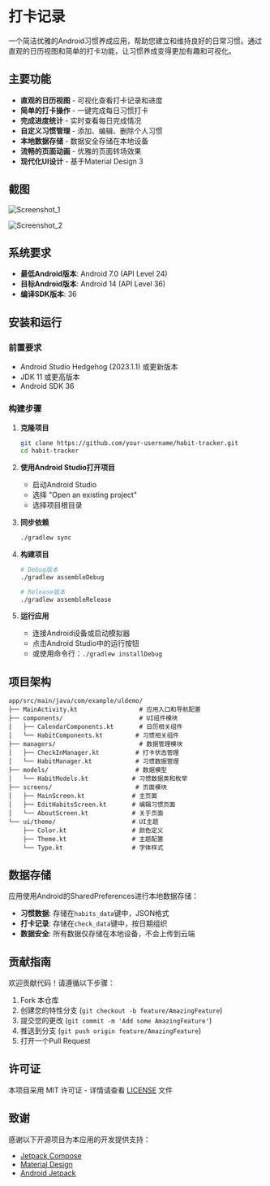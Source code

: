 # 打卡记录 

一个简洁优雅的Android习惯养成应用，帮助您建立和维持良好的日常习惯。通过直观的日历视图和简单的打卡功能，让习惯养成变得更加有趣和可视化。

## 主要功能

-  **直观的日历视图** - 可视化查看打卡记录和进度
-  **简单的打卡操作** - 一键完成每日习惯打卡
-  **完成进度统计** - 实时查看每日完成情况
-  **自定义习惯管理** - 添加、编辑、删除个人习惯
-  **本地数据存储** - 数据安全存储在本地设备
-  **流畅的页面动画** - 优雅的页面转场效果
-  **现代化UI设计** - 基于Material Design 3

## 截图

![Screenshot_1](.\screenshots\Screenshot_1.png)

![Screenshot_2](.\screenshots\Screenshot_2.png)

## 系统要求

- **最低Android版本**: Android 7.0 (API Level 24)
- **目标Android版本**: Android 14 (API Level 36)
- **编译SDK版本**: 36

## 安装和运行

### 前置要求
- Android Studio Hedgehog (2023.1.1) 或更新版本
- JDK 11 或更高版本
- Android SDK 36

### 构建步骤

1. **克隆项目**
   
   ```bash
   git clone https://github.com/your-username/habit-tracker.git
   cd habit-tracker
   ```
   
2. **使用Android Studio打开项目**
   - 启动Android Studio
   - 选择 "Open an existing project"
   - 选择项目根目录

3. **同步依赖**
   ```bash
   ./gradlew sync
   ```

4. **构建项目**
   ```bash
   # Debug版本
   ./gradlew assembleDebug
   
   # Release版本
   ./gradlew assembleRelease
   ```

5. **运行应用**
   - 连接Android设备或启动模拟器
   - 点击Android Studio中的运行按钮
   - 或使用命令行：`./gradlew installDebug`

## 项目架构

```
app/src/main/java/com/example/uldemo/
├── MainActivity.kt                 # 应用入口和导航配置
├── components/                     # UI组件模块
│   ├── CalendarComponents.kt       # 日历相关组件
│   └── HabitComponents.kt         # 习惯相关组件
├── managers/                       # 数据管理模块
│   ├── CheckInManager.kt          # 打卡状态管理
│   └── HabitManager.kt            # 习惯数据管理
├── models/                        # 数据模型
│   └── HabitModels.kt            # 习惯数据类和枚举
├── screens/                       # 页面模块
│   ├── MainScreen.kt             # 主页面
│   ├── EditHabitsScreen.kt       # 编辑习惯页面
│   └── AboutScreen.kt            # 关于页面
└── ui/theme/                     # UI主题
    ├── Color.kt                  # 颜色定义
    ├── Theme.kt                  # 主题配置
    └── Type.kt                   # 字体样式
```

## 数据存储

应用使用Android的SharedPreferences进行本地数据存储：

- **习惯数据**: 存储在`habits_data`键中，JSON格式
- **打卡记录**: 存储在`check_data`键中，按日期组织
- **数据安全**: 所有数据仅存储在本地设备，不会上传到云端

## 贡献指南

欢迎贡献代码！请遵循以下步骤：

1. Fork 本仓库
2. 创建您的特性分支 (`git checkout -b feature/AmazingFeature`)
3. 提交您的更改 (`git commit -m 'Add some AmazingFeature'`)
4. 推送到分支 (`git push origin feature/AmazingFeature`)
5. 打开一个Pull Request

## 许可证

本项目采用 MIT 许可证 - 详情请查看 [LICENSE](LICENSE) 文件

## 致谢

感谢以下开源项目为本应用的开发提供支持：

- [Jetpack Compose](https://developer.android.com/jetpack/compose)
- [Material Design](https://material.io/design)
- [Android Jetpack](https://developer.android.com/jetpack)
